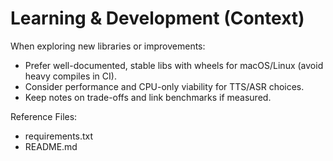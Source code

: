# Learning & Development (Context)

When exploring new libraries or improvements:

- Prefer well-documented, stable libs with wheels for macOS/Linux (avoid heavy compiles in CI).
- Consider performance and CPU-only viability for TTS/ASR choices.
- Keep notes on trade-offs and link benchmarks if measured.

Reference Files:

- requirements.txt
- README.md
